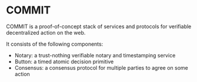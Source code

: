 # COMMIT

COMMIT is a proof-of-concept stack of services and protocols for verifiable decentralized action on the web.

It consists of the following components:

 * Notary: a trust-nothing verifiable notary and timestamping service
 * Button: a timed atomic decision primitive
 * Consensus: a consensus protocol for multiple parties to agree on some action
